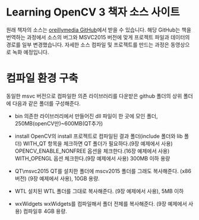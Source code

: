 ﻿# Learning OpenCV 3 책자 소스 사이트


원래 책자의 소스는 [oreillymedia GitHub]( https://github.com/oreillymedia/Learning-OpenCV-3_examples )에서 받을 수 있습니다. 
해당 GitHub는 책을 번역하는 과정에서 소스의 버그와 MSVC2015 버전에 맞게 프로젝트 파일과 데이터의 경로를 일부 변경했습니다.
자세한 소스 컴파일 및 프로젝트를 만드는 과정은 동영상으로 녹화 예정입니다.

# 컴파일 환경 구축
동일한 msvc 버전으로 컴파일한 의존 라이브러리를 다운받은 github 폴더의 상위 폴더에 다음과 같은 폴더를 구성해준다.

- bin
의존한 라이브러리에서 만들어진 dll 파일이 한 곳에 모인 폴더, 250MB(openCV만)~600MB(QT추가)

- install 
 OpenCV의 install 프로젝트로 컴파일된 결과 폴더(include 폴더와 lib 폴더)
WITH_QT 항목을 체크하면 QT 폴더가 필요하다.(9장 예제에서 사용)
OPENCV_ENABLE_NONFREE 옵션을 체크한다.(16장 예제에서 사용)
WITH_OPENGL 옵션 체크한다.(9장 예제에서 사용)
300MB 이하 용량

- QT\msvc2015
QT를 설치한 폴더에 mscv2015 폴더를 그래도 복사해준다. (x86버전) (9장 예제에서 사용), 10GB 용량.

-  WTL
설치된 WTL 폴더를 그대로 복사해준다. (9장 예제에서 사용), 5MB 이하

- wxWidgets
wxWidgets를 컴파일해서 폴더 전체를 복사해준다. (9장 예제에서 사용) 컴파일후 4GB 용량.
